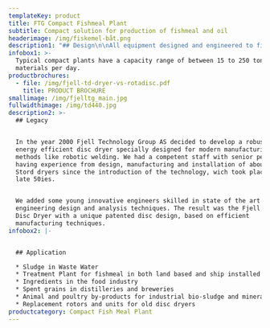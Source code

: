 ```yaml
---
templateKey: product
title: FTG Compact Fishmeal Plant
subtitle: Compact solution for production of fishmeal and oil
headerimage: /img/fiskemel-båt.png
description1: "## Design\n\nAll equipment designed and engineered to fit in tigh locations as on vessels but also on smaller locations on land. \n\nFjell cooperate with pultiple partners to offer the best available technologies assembled together as compactly as possible without compromising quality. With FTG's solution for a compact fishmeal plant, it will be possible to place the plant in the immediate vicinity from the slaughteries and ensure optimum quality of raw material.\n\nThe compact solutions most often consists of grinder, boiler, press, decanter/tricanter, dryer, hammermill and cooler. FTG process solution ensure the optimum trade-off of size, quality on materials and energy effectiveness. \n\n**Description**\r\n\nGrinding as a first step ensures that even bits of residue are passed on - and not least is the first barrier to fishing hooks and other elements that are not wanted in the further process\n\nThe screw cooker is designed as a large slowly rotating screw conveyor with steam heated outer pipe and hollow steam heated flighting allowing heating of the raw material to about 90°C to secure complete coagulation. \n\nDepending on layout coagulated material is then pressed through a screwpress for squeezing out liquids, and the press cake is dropped or conveyed directly into the drier.\r\n\nThe liquid from the press is directed to the tricanter, which in one single step is able to separate the liquid into solids, stickwater and fish oil. \n\nEvaporating of stickwater are optional but recommended to take out the last 6-7% protein that is water soluble and thus valuable as they provide a better quality of the meal.\n\nThe drier evaporates the water from the solids. The combination of gentle rotation and evaporations result in a fishmeal with approx. 10 % residual water.\r\n\nVapour from the driers is drawn out and treated in a seawater scrubber together with ventilation air and vapour from the other process equipment. (optional)\r\n\nWarm and bony fish meal is conveyed to the hammer mill before cooling and transporting to meal silo as reservoir for bagging.  Transport may be by means of cooling screw conveyors or pneumatic system."
infobox1: >-
  Typical compact plants have a capacity range of between 15 to 250 tons of raw
  materials per day.
productbrochures:
  - file: /img/fjell-td-dryer-vs-rotadisc.pdf
    title: PRODUCT BROCHURE
smallimage: /img/fjelltg_main.jpg
fullwidthimage: /img/td440.jpg
description2: >-
  ## Legacy


  In the year 2000 Fjell Technology Group AS decided to develop a robust and
  energy efficient disc dryer specially designed for modern manufacturing
  methods like robotic welding. We had a competent staff with senior personnel
  having experience from design, manufacturing and installation of about 2000
  Stord dryers since the introduction of the technology, wich took place in the
  late 50ies. 


  We added some young innovative engineers skilled in state of the art
  engineering design and analysis techniques. The result was the Fjell Turbo
  Disc Dryer with a unique patented disc design, based on efficient
  manufacturing techniques.
infobox2: |-


  ## Application

  * Sludge in Waste Water 
  * Treatment Plant for fishmeal in both land based and ship installed plants 
  * Ingredients in the food industry
  * Spent grains in distilleries and breweries
  * Animal and poultry by-products for industrial bio-sludge and mineral sludge 
  * Replacement rotors and units for old disc dryers
productcategory: Compact Fish Meal Plant
---
```


